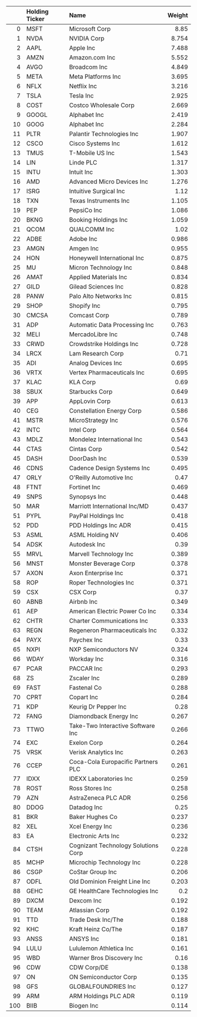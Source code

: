 |     | Holding Ticker   | Name                                |   Weight |
|----:|:-----------------|:------------------------------------|---------:|
|   0 | MSFT             | Microsoft Corp                      |    8.85  |
|   1 | NVDA             | NVIDIA Corp                         |    8.754 |
|   2 | AAPL             | Apple Inc                           |    7.488 |
|   3 | AMZN             | Amazon.com Inc                      |    5.552 |
|   4 | AVGO             | Broadcom Inc                        |    4.849 |
|   5 | META             | Meta Platforms Inc                  |    3.695 |
|   6 | NFLX             | Netflix Inc                         |    3.216 |
|   7 | TSLA             | Tesla Inc                           |    2.925 |
|   8 | COST             | Costco Wholesale Corp               |    2.669 |
|   9 | GOOGL            | Alphabet Inc                        |    2.419 |
|  10 | GOOG             | Alphabet Inc                        |    2.284 |
|  11 | PLTR             | Palantir Technologies Inc           |    1.907 |
|  12 | CSCO             | Cisco Systems Inc                   |    1.612 |
|  13 | TMUS             | T-Mobile US Inc                     |    1.543 |
|  14 | LIN              | Linde PLC                           |    1.317 |
|  15 | INTU             | Intuit Inc                          |    1.303 |
|  16 | AMD              | Advanced Micro Devices Inc          |    1.276 |
|  17 | ISRG             | Intuitive Surgical Inc              |    1.12  |
|  18 | TXN              | Texas Instruments Inc               |    1.105 |
|  19 | PEP              | PepsiCo Inc                         |    1.086 |
|  20 | BKNG             | Booking Holdings Inc                |    1.059 |
|  21 | QCOM             | QUALCOMM Inc                        |    1.02  |
|  22 | ADBE             | Adobe Inc                           |    0.986 |
|  23 | AMGN             | Amgen Inc                           |    0.955 |
|  24 | HON              | Honeywell International Inc         |    0.875 |
|  25 | MU               | Micron Technology Inc               |    0.848 |
|  26 | AMAT             | Applied Materials Inc               |    0.834 |
|  27 | GILD             | Gilead Sciences Inc                 |    0.828 |
|  28 | PANW             | Palo Alto Networks Inc              |    0.815 |
|  29 | SHOP             | Shopify Inc                         |    0.795 |
|  30 | CMCSA            | Comcast Corp                        |    0.789 |
|  31 | ADP              | Automatic Data Processing Inc       |    0.763 |
|  32 | MELI             | MercadoLibre Inc                    |    0.748 |
|  33 | CRWD             | Crowdstrike Holdings Inc            |    0.728 |
|  34 | LRCX             | Lam Research Corp                   |    0.71  |
|  35 | ADI              | Analog Devices Inc                  |    0.695 |
|  36 | VRTX             | Vertex Pharmaceuticals Inc          |    0.695 |
|  37 | KLAC             | KLA Corp                            |    0.69  |
|  38 | SBUX             | Starbucks Corp                      |    0.649 |
|  39 | APP              | AppLovin Corp                       |    0.613 |
|  40 | CEG              | Constellation Energy Corp           |    0.586 |
|  41 | MSTR             | MicroStrategy Inc                   |    0.576 |
|  42 | INTC             | Intel Corp                          |    0.564 |
|  43 | MDLZ             | Mondelez International Inc          |    0.543 |
|  44 | CTAS             | Cintas Corp                         |    0.542 |
|  45 | DASH             | DoorDash Inc                        |    0.539 |
|  46 | CDNS             | Cadence Design Systems Inc          |    0.495 |
|  47 | ORLY             | O'Reilly Automotive Inc             |    0.47  |
|  48 | FTNT             | Fortinet Inc                        |    0.469 |
|  49 | SNPS             | Synopsys Inc                        |    0.448 |
|  50 | MAR              | Marriott International Inc/MD       |    0.437 |
|  51 | PYPL             | PayPal Holdings Inc                 |    0.418 |
|  52 | PDD              | PDD Holdings Inc ADR                |    0.415 |
|  53 | ASML             | ASML Holding NV                     |    0.406 |
|  54 | ADSK             | Autodesk Inc                        |    0.39  |
|  55 | MRVL             | Marvell Technology Inc              |    0.389 |
|  56 | MNST             | Monster Beverage Corp               |    0.378 |
|  57 | AXON             | Axon Enterprise Inc                 |    0.371 |
|  58 | ROP              | Roper Technologies Inc              |    0.371 |
|  59 | CSX              | CSX Corp                            |    0.37  |
|  60 | ABNB             | Airbnb Inc                          |    0.349 |
|  61 | AEP              | American Electric Power Co Inc      |    0.334 |
|  62 | CHTR             | Charter Communications Inc          |    0.333 |
|  63 | REGN             | Regeneron Pharmaceuticals Inc       |    0.332 |
|  64 | PAYX             | Paychex Inc                         |    0.33  |
|  65 | NXPI             | NXP Semiconductors NV               |    0.324 |
|  66 | WDAY             | Workday Inc                         |    0.316 |
|  67 | PCAR             | PACCAR Inc                          |    0.293 |
|  68 | ZS               | Zscaler Inc                         |    0.289 |
|  69 | FAST             | Fastenal Co                         |    0.288 |
|  70 | CPRT             | Copart Inc                          |    0.284 |
|  71 | KDP              | Keurig Dr Pepper Inc                |    0.28  |
|  72 | FANG             | Diamondback Energy Inc              |    0.267 |
|  73 | TTWO             | Take-Two Interactive Software Inc   |    0.266 |
|  74 | EXC              | Exelon Corp                         |    0.264 |
|  75 | VRSK             | Verisk Analytics Inc                |    0.263 |
|  76 | CCEP             | Coca-Cola Europacific Partners PLC  |    0.261 |
|  77 | IDXX             | IDEXX Laboratories Inc              |    0.259 |
|  78 | ROST             | Ross Stores Inc                     |    0.258 |
|  79 | AZN              | AstraZeneca PLC ADR                 |    0.256 |
|  80 | DDOG             | Datadog Inc                         |    0.25  |
|  81 | BKR              | Baker Hughes Co                     |    0.237 |
|  82 | XEL              | Xcel Energy Inc                     |    0.236 |
|  83 | EA               | Electronic Arts Inc                 |    0.232 |
|  84 | CTSH             | Cognizant Technology Solutions Corp |    0.228 |
|  85 | MCHP             | Microchip Technology Inc            |    0.228 |
|  86 | CSGP             | CoStar Group Inc                    |    0.206 |
|  87 | ODFL             | Old Dominion Freight Line Inc       |    0.203 |
|  88 | GEHC             | GE HealthCare Technologies Inc      |    0.2   |
|  89 | DXCM             | Dexcom Inc                          |    0.192 |
|  90 | TEAM             | Atlassian Corp                      |    0.192 |
|  91 | TTD              | Trade Desk Inc/The                  |    0.188 |
|  92 | KHC              | Kraft Heinz Co/The                  |    0.187 |
|  93 | ANSS             | ANSYS Inc                           |    0.181 |
|  94 | LULU             | Lululemon Athletica Inc             |    0.161 |
|  95 | WBD              | Warner Bros Discovery Inc           |    0.16  |
|  96 | CDW              | CDW Corp/DE                         |    0.138 |
|  97 | ON               | ON Semiconductor Corp               |    0.135 |
|  98 | GFS              | GLOBALFOUNDRIES Inc                 |    0.127 |
|  99 | ARM              | ARM Holdings PLC ADR                |    0.119 |
| 100 | BIIB             | Biogen Inc                          |    0.114 |